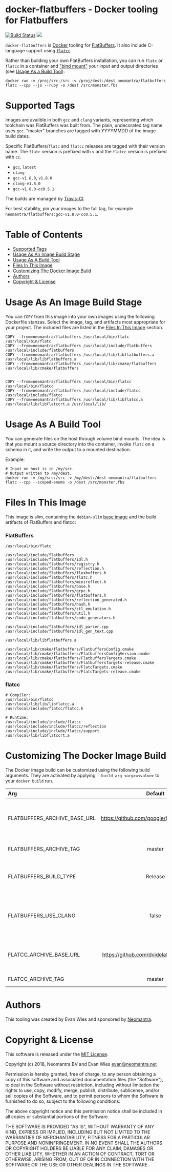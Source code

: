 # docker-flatbuffers - Docker tooling for Flatbuffers

[![Build Status](https://travis-ci.org/neomantra/docker-flatbuffers.svg?branch=master)](https://travis-ci.org/neomantra/docker-flatbuffers)  [![](https://images.microbadger.com/badges/image/neomantra/flatbuffers.svg)](https://microbadger.com/#/images/neomantra/flatbuffers "microbadger.com")

`docker-flatbuffers` is [Docker](https://www.docker.com) tooling for [FlatBuffers](https://google.github.io/flatbuffers/).  It also include C-language support using [`flatcc`](https://github.com/dvidelabs/flatcc).

Rather than building your own FlatBuffers installation, you can run `flatc` or `flatcc` in a container and ["bind mount"](https://docs.docker.com/storage/bind-mounts/) your input and output directories (see [Usage As a Build Tool](#usage-as-a-build-tool)):

```
docker run -v /proj/src:/src -v /proj/dest:/dest neomantra/flatbuffers flatc --cpp --js --ruby -o /dest /src/monster.fbs
```


Supported Tags
==============

Images are availble in both `gcc` and `clang` variants, representing which toolchain was FlatBuffers was built from.  The plain, undecorated tag name uses `gcc`.   "master" branches are tagged with YYYYMMDD of the image build dates.  

Specific FlatBuffers/`flatc` and `flatcc` releases are tagged with their version name.  The `flatc` version is prefixed with `v` and the `flatcc` version is prefixed with `cc`.

- `gcc`, `latest`
- `clang`
- `gcc-v1.8.0`, `v1.8.0`
- `clang-v1.8.0`
- `gcc-v1.8.0-cc0.5.1`

The builds are managed by [Travis-CI](https://travis-ci.org/neomantra/docker-openresty).

For best stability, pin your images to the full tag, for example `neomantra/flatbuffers:gcc-v1.8.0-cc0.5.1`.


Table of Contents
=================

* [Supported Tags](#supported-tags)
* [Usage As An Image Build Stage](#usage-as-an-image-build-stage)
* [Usage As A Build Tool](#usage-as-a-build-tool)
* [Files In This Image](#files-in-this-image)
* [Customizing The Docker Image Build](#customizing-the-docker-image-build)
* [Authors](#authors)
* [Copyright & License](#copyright--license)


Usage As An Image Build Stage
=============================

You can `COPY` from this image into your own images using the following Dockerfile stanzas.  Select the image, tag, and artifacts most appropriate for your project.   The included files are listed in the [Files In This Image](#files-in-this-image) section.

```
COPY --from=neomantra/flatbuffers /usr/local/bin/flatc /usr/local/bin/flatc
COPY --from=neomantra/flatbuffers /usr/local/include/flatbuffers /usr/local/include/flatbuffers
COPY --from=neomantra/flatbuffers /usr/local/lib/libflatbuffers.a /usr/local/lib/libflatbuffers.a
COPY --from=neomantra/flatbuffers /usr/local/lib/cmake/flatbuffers /usr/local/lib/cmake/flatbuffers


COPY --from=neomantra/flatbuffers /usr/local/bin/flatcc /usr/local/bin/flatcc
COPY --from=neomantra/flatbuffers /usr/local/include/flatcc /usr/local/include/flatcc
COPY --from=neomantra/flatbuffers /usr/local/lib/libflatcc.a /usr/local/lib/libflatccrt.a /usr/local/lib/
```


Usage As A Build Tool
=====================

You can generate files on the host through volume bind mounts.  The idea is that you mount a source directory into the container, invoke `flatc` on a schema in it, and write the output to a mounted destination.

Example:

```
# Input on host is in /my/src.
# Output written to /my/dest.
docker run -v /my/src:/src -v /my/dest:/dest neomantra/flatbuffers flatc --cpp --scoped-enums -o /dest /src/monster.fbs
```


Files In This Image
===================

This image is slim, containing the `debian-slim` [base image](https://hub.docker.com/_/debian/) and the build artifacts of FlatBuffers and flatcc:

### FlatBuffers

```
/usr/local/bin/flatc

/usr/local/include/flatbuffers
/usr/local/include/flatbuffers/idl.h
/usr/local/include/flatbuffers/registry.h
/usr/local/include/flatbuffers/reflection.h
/usr/local/include/flatbuffers/flexbuffers.h
/usr/local/include/flatbuffers/flatc.h
/usr/local/include/flatbuffers/minireflect.h
/usr/local/include/flatbuffers/base.h
/usr/local/include/flatbuffers/grpc.h
/usr/local/include/flatbuffers/flatbuffers.h
/usr/local/include/flatbuffers/reflection_generated.h
/usr/local/include/flatbuffers/hash.h
/usr/local/include/flatbuffers/stl_emulation.h
/usr/local/include/flatbuffers/util.h
/usr/local/include/flatbuffers/code_generators.h

/usr/local/include/flatbuffers/idl_parser.cpp
/usr/local/include/flatbuffers/idl_gen_text.cpp

/usr/local/lib/libflatbuffers.a

/usr/local/lib/cmake/flatbuffers/FlatbuffersConfig.cmake
/usr/local/lib/cmake/flatbuffers/FlatbuffersConfigVersion.cmake
/usr/local/lib/cmake/flatbuffers/FlatbuffersTargets.cmake
/usr/local/lib/cmake/flatbuffers/FlatbuffersTargets-release.cmake
/usr/local/lib/cmake/flatbuffers/FlatcTargets.cmake
/usr/local/lib/cmake/flatbuffers/FlatcTargets-release.cmake
```

### flatcc

```
# Compiler:
/usr/local/bin/flatcc
/usr/local/lib/lib/libflatcc.a
/usr/local/include/flatcc/flatcc.h

# Runtime:
/usr/local/include/include/flatcc
/usr/local/include/include/flatcc/reflection
/usr/local/include/include/flatcc/support
/usr/local/lib/libflatccrt.a
```


Customizing The Docker Image Build
===================================

The Docker image build can be customized using the following build arguments.  They are activated by applying `--build-arg <arg>=<value>` to your `docker build` run.


| Arg | Default | Description |
:----- | :-----: |:----------- |
|FLATBUFFERS_ARCHIVE_BASE_URL | https://github.com/google/flatbuffers/archive | URL to download the flatbuffers archive from |
|FLATBUFFERS_ARCHIVE_TAG | master | FlatBuffers tag to download |
|FLATBUFFERS_BUILD_TYPE | Release | CMake build type (e.g. Release, Debug) |
|FLATBUFFERS_USE_CLANG | false | Set to exactly `"true"` to build with `clang` instead of `gcc` |
|FLATCC_ARCHIVE_BASE_URL | https://github.com/dvidelabs/flatcc/archive/ | URL to download the flatcc archive from |
|FLATCC_ARCHIVE_TAG | master | flatcc tag to download |


Authors
=======

This tooling was created by Evan Wies and sponsored by [Neomantra](https://www.neomantra.com).


Copyright & License
===================

This software is released under the [MIT License](https://en.wikipedia.org/wiki/MIT_License).

Copyright (c) 2018, Neomantra BV and Evan Wies <evan@neomantra.net>

Permission is hereby granted, free of charge, to any person obtaining a copy of this software and associated documentation files (the "Software"), to deal in the Software without restriction, including without limitation the rights to use, copy, modify, merge, publish, distribute, sublicense, and/or sell copies of the Software, and to permit persons to whom the Software is furnished to do so, subject to the following conditions:

The above copyright notice and this permission notice shall be included in all copies or substantial portions of the Software.

THE SOFTWARE IS PROVIDED "AS IS", WITHOUT WARRANTY OF ANY KIND, EXPRESS OR IMPLIED, INCLUDING BUT NOT LIMITED TO THE WARRANTIES OF MERCHANTABILITY, FITNESS FOR A PARTICULAR PURPOSE AND NONINFRINGEMENT. IN NO EVENT SHALL THE AUTHORS OR COPYRIGHT HOLDERS BE LIABLE FOR ANY CLAIM, DAMAGES OR OTHER LIABILITY, WHETHER IN AN ACTION OF CONTRACT, TORT OR OTHERWISE, ARISING FROM, OUT OF OR IN CONNECTION WITH THE SOFTWARE OR THE USE OR OTHER DEALINGS IN THE SOFTWARE.

